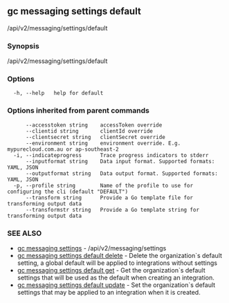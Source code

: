 ## gc messaging settings default

/api/v2/messaging/settings/default

### Synopsis

/api/v2/messaging/settings/default

### Options

```
  -h, --help   help for default
```

### Options inherited from parent commands

```
      --accesstoken string    accessToken override
      --clientid string       clientId override
      --clientsecret string   clientSecret override
      --environment string    environment override. E.g. mypurecloud.com.au or ap-southeast-2
  -i, --indicateprogress      Trace progress indicators to stderr
      --inputformat string    Data input format. Supported formats: YAML, JSON
      --outputformat string   Data output format. Supported formats: YAML, JSON
  -p, --profile string        Name of the profile to use for configuring the cli (default "DEFAULT")
      --transform string      Provide a Go template file for transforming output data
      --transformstr string   Provide a Go template string for transforming output data
```

### SEE ALSO

* [gc messaging settings](gc_messaging_settings.html)	 - /api/v2/messaging/settings
* [gc messaging settings default delete](gc_messaging_settings_default_delete.html)	 - Delete the organization`s default setting, a global default will be applied to integrations without settings
* [gc messaging settings default get](gc_messaging_settings_default_get.html)	 - Get the organization`s default settings that will be used as the default when creating an integration.
* [gc messaging settings default update](gc_messaging_settings_default_update.html)	 - Set the organization`s default settings that may be applied to an integration when it is created.



